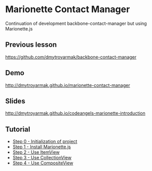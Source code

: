 Marionette Contact Manager
========================

Continuation of development backbone-contact-manager but using Marionette.js

## Previous lesson
https://github.com/dmytroyarmak/backbone-contact-manager

## Demo
http://dmytroyarmak.github.io/marionette-contact-manager

## Slides
http://dmytroyarmak.github.io/codeangels-marionette-introduction

## Tutorial
- [Step 0 - Initialization of project](https://github.com/dmytroyarmak/marrionette-contact-manager/releases/tag/step-0)
- [Step 1 - Install Marionette.js](https://github.com/dmytroyarmak/marrionette-contact-manager/releases/tag/step-1)
- [Step 2 - Use ItemView](https://github.com/dmytroyarmak/marrionette-contact-manager/releases/tag/step-2)
- [Step 3 - Use CollectionView](https://github.com/dmytroyarmak/marrionette-contact-manager/releases/tag/step-3)
- [Step 4 - Use CompositeView](https://github.com/dmytroyarmak/marrionette-contact-manager/releases/tag/step-4)
